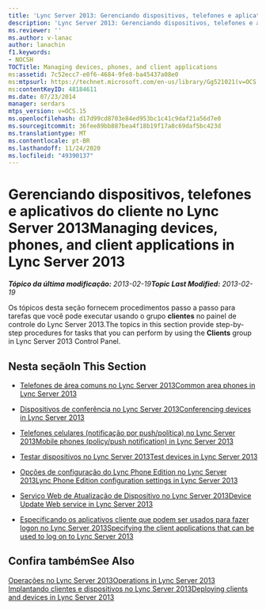 ```yaml
---
title: 'Lync Server 2013: Gerenciando dispositivos, telefones e aplicativos do cliente'
description: 'Lync Server 2013: Gerenciando dispositivos, telefones e aplicativos cliente.'
ms.reviewer: ''
ms.author: v-lanac
author: lanachin
f1.keywords:
- NOCSH
TOCTitle: Managing devices, phones, and client applications
ms:assetid: 7c52ecc7-e0f6-4684-9fe8-ba45437a08e0
ms:mtpsurl: https://technet.microsoft.com/en-us/library/Gg521021(v=OCS.15)
ms:contentKeyID: 48184611
ms.date: 07/23/2014
manager: serdars
mtps_version: v=OCS.15
ms.openlocfilehash: d17d99cd8703e84ed953bc1c41c9daf21a56d7e0
ms.sourcegitcommit: 36fee89bb887bea4f18b19f17a8c69daf5bc423d
ms.translationtype: MT
ms.contentlocale: pt-BR
ms.lasthandoff: 11/24/2020
ms.locfileid: "49390137"
---
```

# <a name="managing-devices-phones-and-client-applications-in-lync-server-2013"></a><span data-ttu-id="7b8ed-103">Gerenciando dispositivos, telefones e aplicativos do cliente no Lync Server 2013</span><span class="sxs-lookup"><span data-stu-id="7b8ed-103">Managing devices, phones, and client applications in Lync Server 2013</span></span>

<div data-xmlns="http://www.w3.org/1999/xhtml">

<div class="topic" data-xmlns="http://www.w3.org/1999/xhtml" data-msxsl="urn:schemas-microsoft-com:xslt" data-cs="https://msdn.microsoft.com/">

<div data-asp="https://msdn2.microsoft.com/asp">



</div>

<div id="mainSection">

<div id="mainBody"><span data-ttu-id="7b8ed-104">

<span> </span></span><span class="sxs-lookup"><span data-stu-id="7b8ed-104">

<span> </span></span></span>

<span data-ttu-id="7b8ed-105">_**Tópico da última modificação:** 2013-02-19_</span><span class="sxs-lookup"><span data-stu-id="7b8ed-105">_**Topic Last Modified:** 2013-02-19_</span></span>

<span data-ttu-id="7b8ed-106">Os tópicos desta seção fornecem procedimentos passo a passo para tarefas que você pode executar usando o grupo **clientes** no painel de controle do Lync Server 2013.</span><span class="sxs-lookup"><span data-stu-id="7b8ed-106">The topics in this section provide step-by-step procedures for tasks that you can perform by using the **Clients** group in Lync Server 2013 Control Panel.</span></span>

<div>

## <a name="in-this-section"></a><span data-ttu-id="7b8ed-107">Nesta seção</span><span class="sxs-lookup"><span data-stu-id="7b8ed-107">In This Section</span></span>

  - [<span data-ttu-id="7b8ed-108">Telefones de área comuns no Lync Server 2013</span><span class="sxs-lookup"><span data-stu-id="7b8ed-108">Common area phones in Lync Server 2013</span></span>](lync-server-2013-common-area-phones.md)

  - [<span data-ttu-id="7b8ed-109">Dispositivos de conferência no Lync Server 2013</span><span class="sxs-lookup"><span data-stu-id="7b8ed-109">Conferencing devices in Lync Server 2013</span></span>](lync-server-2013-conferencing-devices.md)

  - [<span data-ttu-id="7b8ed-110">Telefones celulares (notificação por push/política) no Lync Server 2013</span><span class="sxs-lookup"><span data-stu-id="7b8ed-110">Mobile phones (policy/push notification) in Lync Server 2013</span></span>](lync-server-2013-mobile-phones-policy-push-notification.md)

  - [<span data-ttu-id="7b8ed-111">Testar dispositivos no Lync Server 2013</span><span class="sxs-lookup"><span data-stu-id="7b8ed-111">Test devices in Lync Server 2013</span></span>](lync-server-2013-test-devices.md)

  - [<span data-ttu-id="7b8ed-112">Opções de configuração do Lync Phone Edition no Lync Server 2013</span><span class="sxs-lookup"><span data-stu-id="7b8ed-112">Lync Phone Edition configuration settings in Lync Server 2013</span></span>](lync-server-2013-lync-phone-edition-configuration-settings.md)

  - [<span data-ttu-id="7b8ed-113">Serviço Web de Atualização de Dispositivo no Lync Server 2013</span><span class="sxs-lookup"><span data-stu-id="7b8ed-113">Device Update Web service in Lync Server 2013</span></span>](lync-server-2013-device-update-web-service.md)

  - [<span data-ttu-id="7b8ed-114">Especificando os aplicativos cliente que podem ser usados para fazer logon no Lync Server 2013</span><span class="sxs-lookup"><span data-stu-id="7b8ed-114">Specifying the client applications that can be used to log on to Lync Server 2013</span></span>](lync-server-2013-specifying-the-client-applications-that-can-be-used-to-log-on-to-lync-server-2013.md)

</div>

<div>

## <a name="see-also"></a><span data-ttu-id="7b8ed-115">Confira também</span><span class="sxs-lookup"><span data-stu-id="7b8ed-115">See Also</span></span>


[<span data-ttu-id="7b8ed-116">Operações no Lync Server 2013</span><span class="sxs-lookup"><span data-stu-id="7b8ed-116">Operations in Lync Server 2013</span></span>](lync-server-2013-operations.md)  
[<span data-ttu-id="7b8ed-117">Implantando clientes e dispositivos no Lync Server 2013</span><span class="sxs-lookup"><span data-stu-id="7b8ed-117">Deploying clients and devices in Lync Server 2013</span></span>](lync-server-2013-deploying-clients-and-devices.md)  
  

<span data-ttu-id="7b8ed-118"></div>

</div>

<span> </span>

</div>

</div>

</span><span class="sxs-lookup"><span data-stu-id="7b8ed-118"></div>

</div>

<span> </span>

</div>

</div>

</span></span></div>


